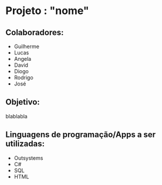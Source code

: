 # Projeto : "nome"

## Colaboradores:
- Guilherme 
- Lucas 
- Angela 
- David 
- Diogo
- Rodrigo
- José

## Objetivo: 
blablabla

## Linguagens de programação/Apps a ser utilizadas:
 - Outsystems
 - C#
 - SQL
 - HTML
